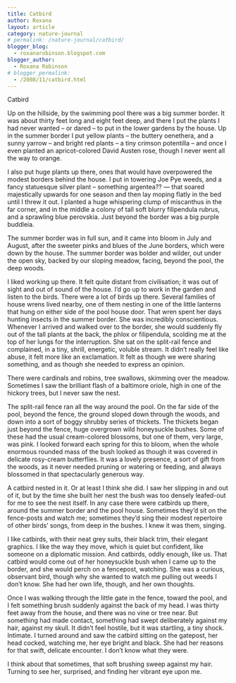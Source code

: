 ```yaml
---
title: Catbird
author: Roxana
layout: article
category: nature-journal
# permalink: /nature-journal/catbird/
blogger_blog:
  - roxanarobinson.blogspot.com
blogger_author:
  - Roxana Robinson
# blogger_permalink:
  - /2008/11/catbird.html
---
```

Catbird

Up on the hillside, by the swimming pool there was a big summer border. It was about thirty feet long and eight feet deep, and there I put the plants I had never wanted – or dared – to put in the lower gardens by the house. Up in the summer border I put yellow plants – the buttery oenethera, and a sunny yarrow &#8211; and bright red plants – a tiny crimson potentilla – and once I even planted an apricot-colored David Austen rose, though I never went all the way to orange. 

I also put huge plants up there, ones that would have overpowered the modest borders behind the house. I put in towering Joe Pye weeds, and a fancy statuesque silver plant &#8211; something argentea?? &#8212; that soared majestically upwards for one season and then lay moping flatly in the bed until I threw it out. I planted a huge whispering clump of miscanthus in the far corner, and in the middle a colony of tall soft blurry filipendula rubrus, and a sprawling blue perovskia. Just beyond the border was a big purple buddleia. 

The summer border was in full sun, and it came into bloom in July and August, after the sweeter pinks and blues of the June borders, which were down by the house. The summer border was bolder and wilder, out under the open sky, backed by our sloping meadow, facing, beyond the pool, the deep woods.

I liked working up there. It felt quite distant from civilisation; it was out of sight and out of sound of the house. I&#8217;d go up to work in the garden and listen to the birds. There were a lot of birds up there. Several families of house wrens lived nearby, one of them nesting in one of the little lanterns that hung on either side of the pool house door. That wren spent her days hunting insects in the summer border. She was incredibly conscientious. Whenever I arrived and walked over to the border, she would suddenly fly out of the tall plants at the back, the phlox or filipendula, scolding me at the top of her lungs for the interruption. She sat on the split-rail fence and complained, in a tiny, shrill, energetic, voluble stream. It didn’t really feel like abuse, it felt more like an exclamation. It felt as though we were sharing something, and as though she needed to express an opinion. 

There were cardinals and robins, tree swallows, skimming over the meadow. Sometimes I saw the brilliant flash of a baltimore oriole, high in one of the hickory trees, but I never saw the nest. 

The split-rail fence ran all the way around the pool. On the far side of the pool, beyond the fence, the ground sloped down through the woods, and down into a sort of boggy shrubby series of thickets. The thickets began just beyond the fence, huge overgrown wild honeysuckle bushes. Some of these had the usual cream-colored blossoms, but one of them, very large, was pink. I looked forward each spring for this to bloom, when the whole enormous rounded mass of the bush looked as though it was covered in delicate rosy-cream butterflies. It was a lovely presence, a sort of gift from the woods, as it never needed pruning or watering or feeding, and always blossomed in that spectacularly generous way.

A catbird nested in it. Or at least I think she did. I saw her slipping in and out of it, but by the time she built her nest the bush was too densely leafed-out for me to see the nest itself. In any case there were catbirds up there, around the summer border and the pool house. Sometimes they’d sit on the fence-posts and watch me; sometimes they’d sing their modest repertoire of other birds’ songs, from deep in the bushes. I knew it was them, singing. 

I like catbirds, with their neat grey suits, their black trim, their elegant graphics. I like the way they move, which is quiet but confident, like someone on a diplomatic mission. And catbirds, oddly enough, like us. That catbird would come out of her honeysuckle bush when I came up to the border, and she would perch on a fencepost, watching. She was a curious, observant bird, though why she wanted to watch me pulling out weeds I don’t know. She had her own life, though, and her own thoughts.

Once I was walking through the little gate in the fence, toward the pool, and I felt something brush suddenly against the back of my head. I was thirty feet away from the house, and there was no vine or tree near. But something had made contact, something had swept deliberately against my hair, against my skull. It didn’t feel hostile, but it was startling, a tiny shock. Intimate. I turned around and saw the catbird sitting on the gatepost, her head cocked, watching me, her eye bright and black. She had her reasons for that swift, delicate encounter. I don’t know what they were. 

I think about that sometimes, that soft brushing sweep against my hair. Turning to see her, surprised, and finding her vibrant eye upon me. 

<!-- November 6, 2008 -->